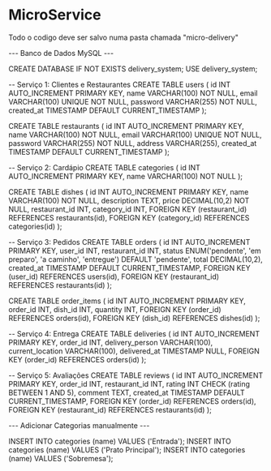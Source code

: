 # MicroService

Todo o codigo deve ser salvo numa pasta chamada "micro-delivery"


--- Banco de Dados MySQL ---

CREATE DATABASE IF NOT EXISTS delivery_system;
USE delivery_system;

-- Serviço 1: Clientes e Restaurantes
CREATE TABLE users (
    id INT AUTO_INCREMENT PRIMARY KEY,
    name VARCHAR(100) NOT NULL,
    email VARCHAR(100) UNIQUE NOT NULL,
    password VARCHAR(255) NOT NULL,
    created_at TIMESTAMP DEFAULT CURRENT_TIMESTAMP
);

CREATE TABLE restaurants (
    id INT AUTO_INCREMENT PRIMARY KEY,
    name VARCHAR(100) NOT NULL,
    email VARCHAR(100) UNIQUE NOT NULL,
    password VARCHAR(255) NOT NULL,
    address VARCHAR(255),
    created_at TIMESTAMP DEFAULT CURRENT_TIMESTAMP
);

-- Serviço 2: Cardápio
CREATE TABLE categories (
    id INT AUTO_INCREMENT PRIMARY KEY,
    name VARCHAR(100) NOT NULL
);

CREATE TABLE dishes (
    id INT AUTO_INCREMENT PRIMARY KEY,
    name VARCHAR(100) NOT NULL,
    description TEXT,
    price DECIMAL(10,2) NOT NULL,
    restaurant_id INT,
    category_id INT,
    FOREIGN KEY (restaurant_id) REFERENCES restaurants(id),
    FOREIGN KEY (category_id) REFERENCES categories(id)
);

-- Serviço 3: Pedidos
CREATE TABLE orders (
    id INT AUTO_INCREMENT PRIMARY KEY,
    user_id INT,
    restaurant_id INT,
    status ENUM('pendente', 'em preparo', 'a caminho', 'entregue') DEFAULT 'pendente',
    total DECIMAL(10,2),
    created_at TIMESTAMP DEFAULT CURRENT_TIMESTAMP,
    FOREIGN KEY (user_id) REFERENCES users(id),
    FOREIGN KEY (restaurant_id) REFERENCES restaurants(id)
);

CREATE TABLE order_items (
    id INT AUTO_INCREMENT PRIMARY KEY,
    order_id INT,
    dish_id INT,
    quantity INT,
    FOREIGN KEY (order_id) REFERENCES orders(id),
    FOREIGN KEY (dish_id) REFERENCES dishes(id)
);

-- Serviço 4: Entrega
CREATE TABLE deliveries (
    id INT AUTO_INCREMENT PRIMARY KEY,
    order_id INT,
    delivery_person VARCHAR(100),
    current_location VARCHAR(100),
    delivered_at TIMESTAMP NULL,
    FOREIGN KEY (order_id) REFERENCES orders(id)
);

-- Serviço 5: Avaliações
CREATE TABLE reviews (
    id INT AUTO_INCREMENT PRIMARY KEY,
    order_id INT,
    restaurant_id INT,
    rating INT CHECK (rating BETWEEN 1 AND 5),
    comment TEXT,
    created_at TIMESTAMP DEFAULT CURRENT_TIMESTAMP,
    FOREIGN KEY (order_id) REFERENCES orders(id),
    FOREIGN KEY (restaurant_id) REFERENCES restaurants(id)
);

--- Adicionar Categorias manualmente ---


INSERT INTO categories (name) VALUES ('Entrada');
INSERT INTO categories (name) VALUES ('Prato Principal');
INSERT INTO categories (name) VALUES ('Sobremesa');
